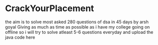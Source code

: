 # CrackYourPlacement
the aim is to solve most asked 280 questions  of dsa in 45 days by arsh goyal
Giving as much as time as possible as i have my college going on offline so i will try to solve atleast 5-6 questions everyday and upload the java code here
